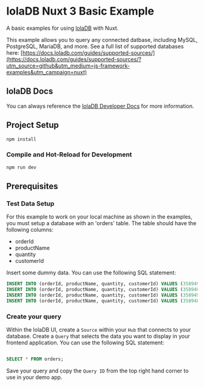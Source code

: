 # lolaDB Nuxt 3 Basic Example

A basic examples for using [lolaDB](https://loladb.com?utm_source=github&utm_medium=js-framework-examples&utm_campaign=nuxt) with Nuxt.

This example allows you to query any connected datbase, including MySQL, PostgreSQL, MariaDB, and more. See a full list of supported databases here: [https://docs.loladb.com/guides/supported-sources/](https://docs.loladb.com/guides/supported-sources/?utm_source=github&utm_medium=js-framework-examples&utm_campaign=nuxt)

## lolaDB Docs

You can always reference the [lolaDB Developer Docs](https://docs.loladb.com/?utm_source=github&utm_medium=js-framework-examples&utm_campaign=nuxt) for more information.

## Project Setup

```sh
npm install
```

### Compile and Hot-Reload for Development

```sh
npm run dev
```

## Prerequisites

### Test Data Setup

For this example to work on your local machine as shown in the examples, you must setup a database with an 'orders' table. The table should have the following columns:

- orderId
- productName
- quantity
- customerId

Insert some dummy data. You can use the following SQL statement:

```sql
INSERT INTO (orderId, productName, quantity, customerId) VALUES (3589491, 'NuGrape', 12, 384164);
INSERT INTO (orderId, productName, quantity, customerId) VALUES (3589488, 'Cheerwine', 6, 897788);
INSERT INTO (orderId, productName, quantity, customerId) VALUES (3589490, 'RC Cola', 5, 794576);
INSERT INTO (orderId, productName, quantity, customerId) VALUES (3589489, 'Sunkist', 3, 637786);
```

### Create your query

Within the lolaDB UI, create a `Source` within your `Hub` that connects to your database. Create a `Query` that selects the data you want to display in your frontend application. You can use the following SQL statement:

```sql

SELECT * FROM orders;

```

Save your query and copy the `Query ID` from the top right hand corner to use in your demo app.
